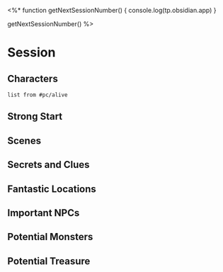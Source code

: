 <%*
function getNextSessionNumber() {
	console.log(tp.obsidian.app)
}

getNextSessionNumber()
%>

# Session

## Characters
```dataview
list from #pc/alive 
```

## Strong Start


## Scenes


## Secrets and Clues


## Fantastic Locations


## Important NPCs


## Potential Monsters


## Potential Treasure

